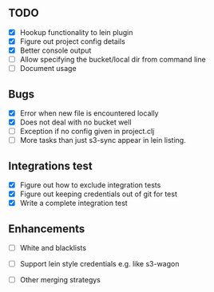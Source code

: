 TODO
----

* [X] Hookup functionality to lein plugin
* [X] Figure out project config details
* [X] Better console output
* [ ] Allow specifying the bucket/local dir from command line
* [ ] Document usage

Bugs
----

* [X] Error when new file is encountered locally
* [X] Does not deal with no bucket well
* [ ] Exception if no config given in project.clj
* [ ] More tasks than just s3-sync appear in lein listing.

Integrations test
-----------------

* [X] Figure out how to exclude integration tests
* [X] Figure out keeping credentials out of git for test
* [X] Write a complete integration test

Enhancements
------------

* [ ] White and blacklists
* [ ] Support lein style credentials e.g. like s3-wagon
* [ ] Other merging strategys

